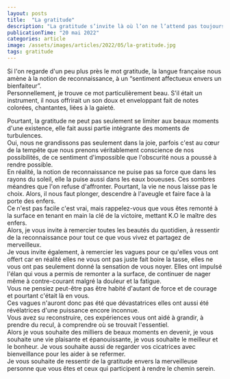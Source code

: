 ```yaml
---
layout: posts
title:  "La gratitude"
description: "La gratitude s’invite là où l’on ne l’attend pas toujours."
publicationTime: "20 mai 2022"
categories: article
image: /assets/images/articles/2022/05/la-gratitude.jpg
tags: gratitude
---
```

        
Si l'on regarde d'un peu plus près le mot gratitude, la langue française nous amène à la notion de reconnaissance, à un “sentiment affectueux envers un bienfaiteur”.   
Personnellement,  je trouve ce mot particulièrement beau. S'il était un instrument, il nous offrirait un son doux et enveloppant fait de notes colorées, chantantes, liées à la gaieté.    
  
Pourtant,  la gratitude ne peut pas seulement se limiter aux beaux moments d'une existence, elle fait aussi partie intégrante des moments de turbulences.   
Oui, nous ne grandissons pas seulement dans la joie,  parfois c'est au cœur de la tempête que nous prenons véritablement conscience de nos possibilités,  de ce sentiment d'impossible que l'obscurité nous a poussé à rendre possible.    
En réalité,  la notion de reconnaissance ne puise pas sa force que dans les rayons du soleil,  elle la puise aussi dans les eaux boueuses.  Ces sombres méandres que l'on refuse d'affronter.  Pourtant,  la vie ne nous laisse pas le choix. Alors, il nous faut plonger,  descendre à l'aveugle et faire face à la porte des enfers.   
Ce n'est pas facile c'est vrai, mais rappelez-vous que vous êtes remonté à la surface en tenant en main la clé de la victoire,  mettant K.O le maître des enfers.   
Alors, je vous invite à remercier toutes les beautés du quotidien,  à ressentir de la reconnaissance pour tout ce que vous vivez et partagez de merveilleux.    
Je vous invite également,  à remercier les vagues pour ce qu'elles vous ont offert car en réalité elles ne vous ont pas juste fait boire la tasse, elles ne vous ont pas seulement donné la sensation de vous noyer. Elles ont impulsé l'élan qui vous a permis de remonter a la surface, de continuer de nager même à contre-courant malgré la douleur et la fatigue.  
Vous ne pensiez peut-être pas être habité d'autant de force et de courage et pourtant c'était là en vous.   
Ces vagues n'auront donc pas été que dévastatrices elles ont aussi été révélatrices d'une puissance encore inconnue.   
Vous avez su reconstruire, ces expériences vous ont aidé à grandir, à prendre du recul,  à comprendre où se trouvait l'essentiel.   
Alors je vous souhaite des milliers de beaux moments en devenir,  je vous souhaite une vie plaisante et épanouissante,  je vous souhaite le meilleur et le bonheur. Je vous souhaite aussi de regarder vos cicatrices avec bienveillance pour les aider à se refermer.   
Je vous souhaite de ressentir de la gratitude envers la merveilleuse personne que vous êtes et ceux qui participent à rendre le chemin serein.   
